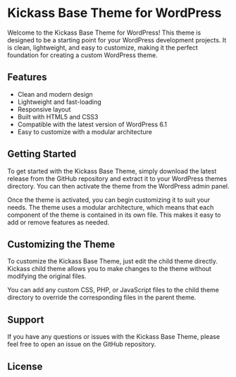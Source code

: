# Kickass Base Theme for WordPress
Welcome to the Kickass Base Theme for WordPress! This theme is designed to be a starting point for your WordPress development projects. It is clean, lightweight, and easy to customize, making it the perfect foundation for creating a custom WordPress theme.

## Features
<ul>
  <li>Clean and modern design</li>
  <li>Lightweight and fast-loading</li>
  <li>Responsive layout</li>
  <li>Built with HTML5 and CSS3</li>
  <li>Compatible with the latest version of WordPress 6.1</li>
  <li>Easy to customize with a modular architecture</li>
 </ul>

## Getting Started
To get started with the Kickass Base Theme, simply download the latest release from the GitHub repository and extract it to your WordPress themes directory. You can then activate the theme from the WordPress admin panel.

Once the theme is activated, you can begin customizing it to suit your needs. The theme uses a modular architecture, which means that each component of the theme is contained in its own file. This makes it easy to add or remove features as needed.

## Customizing the Theme
To customize the Kickass Base Theme, just edit the child theme directly. Kickass child theme allows you to make changes to the theme without modifying the original files.

You can add any custom CSS, PHP, or JavaScript files to the child theme directory to override the corresponding files in the parent theme.

## Support
If you have any questions or issues with the Kickass Base Theme, please feel free to open an issue on the GitHub repository.

## License
